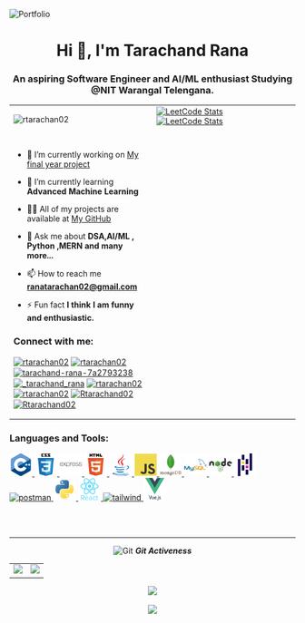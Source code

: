 ![Portfolio](https://user-images.githubusercontent.com/74038190/241765440-80728820-e06b-4f96-9c9e-9df46f0cc0a5.gif)

<h1 align="center">Hi 👋, I'm Tarachand Rana</h1>
<h3 align="center">An aspiring Software Engineer and AI/ML enthusiast  Studying @NIT Warangal Telengana.</h3>

<table cellpadding="0">
  <tr style="padding: 0">
<td valign="top">
  
<p align="left"> <img src="https://komarev.com/ghpvc/?username=rtarachan02&label=Profile%20views&color=0e75b6&style=flat" alt="rtarachan02" /> </p>

<p align="left"> <a href="https://twitter.com/" target="blank"><img src="https://img.shields.io/twitter/follow/?logo=twitter&style=for-the-badge" alt="" /></a> </p>

- 🔭 I’m currently working on [My final year project](https://github.com/Rtarachan02/Cryptogram-App)

- 🌱 I’m currently learning **Advanced Machine Learning**

- 👨‍💻 All of my projects are available at [My GitHub](https://github.com/Rtarachan02?tab=repositories)

- 💬 Ask me about **DSA,AI/ML , Python ,MERN and many more...**

- 📫 How to reach me **ranatarachan02@gmail.com**
- ⚡ Fun fact **I think I am funny and enthusiastic.**

<h3 align="left">Connect with me:</h3>
<p align="left">
<a href="https://dev.to/rtarachan02" target="blank"><img align="center" src="https://raw.githubusercontent.com/rahuldkjain/github-profile-readme-generator/master/src/images/icons/Social/devto.svg" alt="rtarachan02" height="30" width="40" /></a>
<a href="https://rtarachan02.medium.com/" target="blank"><img align="center" src="https://raw.githubusercontent.com/rahuldkjain/github-profile-readme-generator/master/src/images/icons/Social/medium.svg" alt="rtarachan02" height="30" width="40" /></a>
<a href="https://linkedin.com/in/tarachand-rana-7a2793238" target="blank"><img align="center" src="https://raw.githubusercontent.com/rahuldkjain/github-profile-readme-generator/master/src/images/icons/Social/linked-in-alt.svg" alt="tarachand-rana-7a2793238" height="30" width="40" /></a>
<a href="https://instagram.com/_tarachand_rana" target="blank"><img align="center" src="https://raw.githubusercontent.com/rahuldkjain/github-profile-readme-generator/master/src/images/icons/Social/instagram.svg" alt="_tarachand_rana" height="30" width="40" /></a>
<a href="https://www.leetcode.com/rtarachan02" target="blank"><img align="center" src="https://raw.githubusercontent.com/rahuldkjain/github-profile-readme-generator/master/src/images/icons/Social/leet-code.svg" alt="rtarachan02" height="30" width="40" /></a>
<a href="https://www.geeksforgeeks.org/user/ranatarachan02/" target="blank"><img align="center" src="https://raw.githubusercontent.com/rahuldkjain/github-profile-readme-generator/master/src/images/icons/Social/geeks-for-geeks.svg" alt="rtarachan02" height="30" width="40" /></a>
<a href="https://www.youtube.com/@Rtarachand02" target="blank"><img align="center" src="https://raw.githubusercontent.com/rahuldkjain/github-profile-readme-generator/master/src/images/icons/Social/youtube.svg" alt="Rtarachand02" height="30" width="40" /></a>
<a href="https://www.kaggle.com/tarachanrana" target="blank"><img align="center" src="https://raw.githubusercontent.com/rahuldkjain/github-profile-readme-generator/master/src/images/icons/Social/kaggle.svg" alt="Rtarachand02" height="30" width="40" /></a>
</p>
</td>
<td valign="top" width="50%">
  <a href="https://leetcode.com/Rtarachan02/" target="_blank">
  <img src="https://leetcard.jacoblin.cool/Rtarachan02?theme=radical&font=Hammersmith%20One" alt="LeetCode Stats">
  </a>
  <a href="https://codeforces.com/profile/Rtarachan02" target="_blank">
  <img src="https://codeforces-readme-stats.vercel.app/api/card?username=Rtarachan02&theme=github_dark&disable_animations=false&show_icons=true&force_username=true" alt="LeetCode Stats" style="width: 100%; height: auto;">
  </a>
  
</td>
 </tr>
</table>

<h3 align="left">Languages and Tools:</h3>
<p align="left"> <a href="https://www.w3schools.com/cpp/" target="_blank" rel="noreferrer"> <img src="https://raw.githubusercontent.com/devicons/devicon/master/icons/cplusplus/cplusplus-original.svg" alt="cplusplus" width="40" height="40"/> </a> <a href="https://www.w3schools.com/css/" target="_blank" rel="noreferrer"> <img src="https://raw.githubusercontent.com/devicons/devicon/master/icons/css3/css3-original-wordmark.svg" alt="css3" width="40" height="40"/> </a> <a href="https://expressjs.com" target="_blank" rel="noreferrer"> <img src="https://raw.githubusercontent.com/devicons/devicon/master/icons/express/express-original-wordmark.svg" alt="express" width="40" height="40"/> </a> <a href="https://www.w3.org/html/" target="_blank" rel="noreferrer"> <img src="https://raw.githubusercontent.com/devicons/devicon/master/icons/html5/html5-original-wordmark.svg" alt="html5" width="40" height="40"/> </a> <a href="https://www.java.com" target="_blank" rel="noreferrer"> <img src="https://raw.githubusercontent.com/devicons/devicon/master/icons/java/java-original.svg" alt="java" width="40" height="40"/> </a> <a href="https://developer.mozilla.org/en-US/docs/Web/JavaScript" target="_blank" rel="noreferrer"> <img src="https://raw.githubusercontent.com/devicons/devicon/master/icons/javascript/javascript-original.svg" alt="javascript" width="40" height="40"/> </a> <a href="https://www.mongodb.com/" target="_blank" rel="noreferrer"> <img src="https://raw.githubusercontent.com/devicons/devicon/master/icons/mongodb/mongodb-original-wordmark.svg" alt="mongodb" width="40" height="40"/> </a> <a href="https://www.mysql.com/" target="_blank" rel="noreferrer"> <img src="https://raw.githubusercontent.com/devicons/devicon/master/icons/mysql/mysql-original-wordmark.svg" alt="mysql" width="40" height="40"/> </a> <a href="https://nodejs.org" target="_blank" rel="noreferrer"> <img src="https://raw.githubusercontent.com/devicons/devicon/master/icons/nodejs/nodejs-original-wordmark.svg" alt="nodejs" width="40" height="40"/> </a> <a href="https://pandas.pydata.org/" target="_blank" rel="noreferrer"> <img src="https://raw.githubusercontent.com/devicons/devicon/2ae2a900d2f041da66e950e4d48052658d850630/icons/pandas/pandas-original.svg" alt="pandas" width="40" height="40"/> </a> <a href="https://postman.com" target="_blank" rel="noreferrer"> <img src="https://www.vectorlogo.zone/logos/getpostman/getpostman-icon.svg" alt="postman" width="40" height="40"/> </a> <a href="https://www.python.org" target="_blank" rel="noreferrer"> <img src="https://raw.githubusercontent.com/devicons/devicon/master/icons/python/python-original.svg" alt="python" width="40" height="40"/> </a> <a href="https://reactjs.org/" target="_blank" rel="noreferrer"> <img src="https://raw.githubusercontent.com/devicons/devicon/master/icons/react/react-original-wordmark.svg" alt="react" width="40" height="40"/> </a> <a href="https://tailwindcss.com/" target="_blank" rel="noreferrer"> <img src="https://www.vectorlogo.zone/logos/tailwindcss/tailwindcss-icon.svg" alt="tailwind" width="40" height="40"/> </a> <a href="https://vuejs.org/" target="_blank" rel="noreferrer"> <img src="https://raw.githubusercontent.com/devicons/devicon/master/icons/vuejs/vuejs-original-wordmark.svg" alt="vuejs" width="40" height="40"/> </a> </p>

</p><br><br>

<hr>
<p align="center">
<img src="https://media.giphy.com/media/W5eoZHPpUx9sapR0eu/giphy.gif" width="30px" alt="Git"/>&nbsp;<i><b>Git Activeness</b></i></p>
 
<!-- <p><img align="left" src="https://github-readme-stats.vercel.app/api/top-langs?username=Rtarachan02&show_icons=true&locale=en&layout=compact&theme=gruvbox&include_all_commits=true&count_private=true" alt="ovi" /></p>
<p>
<img align="right" src="https://github-readme-stats.vercel.app/api?username=Rtarachan02&show_icons=true&locale=en&theme=gruvbox&include_all_commits=true&count_private=true" alt="ovi" width="410" /></p> -->

<table cellpadding="0">
  <tr style="padding: 0">
    <!-- GitHub Stats Card -->  
    <td valign="top"><img height="200" src="https://github-readme-stats.vercel.app/api?username=Rtarachan02&show_icons=true&theme=radical#gh-dark-mode-only"/></td>
    <!-- GitHub Top Language Card -->
    <td valign="top"><img height="200" src="https://github-readme-stats.vercel.app/api/top-langs/?username=Rtarachan02&layout=compact&theme=radical&custom_title=Languages"/></td>
  </tr>
</table>

<p align="center">
  <img src="https://github-readme-streak-stats.herokuapp.com?user=Rtarachan02&&theme=dark&show_icons=true)](https://git.io/streak-stats" /> 

<p align="center">
  <img src="https://capsule-render.vercel.app/api?type=waving&color=gradient&height=150&width=100%&section=footer"/>
</p>

